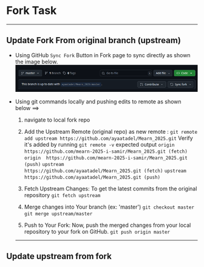# Fork Task
---
## Update Fork From original branch (upstream)
- Using GitHub `Sync Fork` Button in Fork page to sync directly as shown the image below.
![Sync fork](Sync_fork.png)

- Using git commands locally and pushing edits to remote as shown below ==>
    1. navigate to local fork repo

    2. Add the Upstream Remote (original repo) as new remote :
        `git remote add upstream https://github.com/ayaatadel/Mearn_2025.git`
        Verify it's added by running `git remote -v` 
        expected output 
                            `origin  https://github.com/mearn-2025-i-samir/Mearn_2025.git (fetch)`
                            `origin  https://github.com/mearn-2025-i-samir/Mearn_2025.git (push)`
                            `upstream        https://github.com/ayaatadel/Mearn_2025.git (fetch)`
                            `upstream        https://github.com/ayaatadel/Mearn_2025.git (push)`

    3. Fetch Upstream Changes: To get the latest commits from the original repository
        `git fetch upstream`

    4. Merge changes into Your branch (ex: 'master')
        `git checkout master`
        `git merge upstream/master`

    5. Push to Your Fork: Now, push the merged changes from your local repository to your fork on GitHub.
        `git push origin master`

    ---


## Update upstream from fork